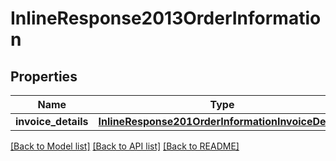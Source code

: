 # InlineResponse2013OrderInformation

## Properties
Name | Type | Description | Notes
------------ | ------------- | ------------- | -------------
**invoice_details** | [**InlineResponse201OrderInformationInvoiceDetails**](InlineResponse201OrderInformationInvoiceDetails.md) |  | [optional] 

[[Back to Model list]](../README.md#documentation-for-models) [[Back to API list]](../README.md#documentation-for-api-endpoints) [[Back to README]](../README.md)


